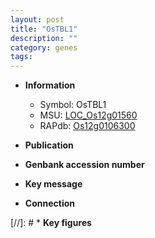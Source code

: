 ```yaml
---
layout: post
title: "OsTBL1"
description: ""
category: genes
tags: 
---
```


* **Information**  
    + Symbol: OsTBL1  
    + MSU: [LOC_Os12g01560](http://rice.uga.edu/cgi-bin/ORF_infopage.cgi?orf=LOC_Os12g01560)  
    + RAPdb: [Os12g0106300](http://rapdb.dna.affrc.go.jp/viewer/gbrowse_details/irgsp1?name=Os12g0106300)  

* **Publication**  

* **Genbank accession number**  

* **Key message**  

* **Connection**  

[//]: # * **Key figures**  



